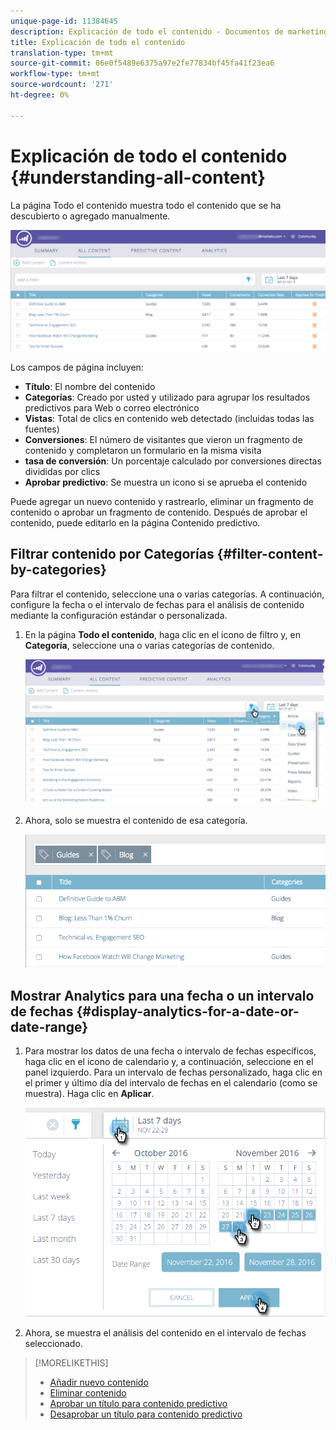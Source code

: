 ```yaml
---
unique-page-id: 11384645
description: Explicación de todo el contenido - Documentos de marketing - Documentación del producto
title: Explicación de todo el contenido
translation-type: tm+mt
source-git-commit: 06e0f5489e6375a97e2fe77834bf45fa41f23ea6
workflow-type: tm+mt
source-wordcount: '271'
ht-degree: 0%

---
```



# Explicación de todo el contenido {#understanding-all-content}

La página Todo el contenido muestra todo el contenido que se ha descubierto o agregado manualmente.

![](assets/image2017-10-3-9-3a4-3a56.png)

Los campos de página incluyen:

* **Título**: El nombre del contenido
* **Categorías**: Creado por usted y utilizado para agrupar los resultados predictivos para Web o correo electrónico
* **Vistas**: Total de clics en contenido web detectado (incluidas todas las fuentes)
* **Conversiones**: El número de visitantes que vieron un fragmento de contenido y completaron un formulario en la misma visita
* **tasa de conversión**: Un porcentaje calculado por conversiones directas divididas por clics
* **Aprobar predictivo**: Se muestra un icono si se aprueba el contenido

Puede agregar un nuevo contenido y rastrearlo, eliminar un fragmento de contenido o aprobar un fragmento de contenido. Después de aprobar el contenido, puede editarlo en la página Contenido predictivo.

## Filtrar contenido por Categorías {#filter-content-by-categories}

Para filtrar el contenido, seleccione una o varias categorías. A continuación, configure la fecha o el intervalo de fechas para el análisis de contenido mediante la configuración estándar o personalizada.

1. En la página **Todo el contenido**, haga clic en el icono de filtro y, en **Categoría**, seleccione una o varias categorías de contenido.

   ![](assets/image2017-10-3-9-3a5-3a52.png)

1. Ahora, solo se muestra el contenido de esa categoría.

   ![](assets/image2017-10-3-9-3a6-3a23.png)

## Mostrar Analytics para una fecha o un intervalo de fechas {#display-analytics-for-a-date-or-date-range}

1. Para mostrar los datos de una fecha o intervalo de fechas específicos, haga clic en el icono de calendario y, a continuación, seleccione en el panel izquierdo. Para un intervalo de fechas personalizado, haga clic en el primer y último día del intervalo de fechas en el calendario (como se muestra). Haga clic en **Aplicar**.

   ![](assets/all-content-calendar-filter-hands.png)

1. Ahora, se muestra el análisis del contenido en el intervalo de fechas seleccionado.

>[!MORELIKETHIS]
>
>* [Añadir nuevo contenido](/help/marketo/product-docs/predictive-content/working-with-all-content/add-new-content.md)
>* [Eliminar contenido](/help/marketo/product-docs/predictive-content/working-with-all-content/delete-content.md)
>* [Aprobar un título para contenido predictivo](/help/marketo/product-docs/predictive-content/working-with-all-content/approve-a-title-for-predictive-content.md)
>* [Desaprobar un título para contenido predictivo](/help/marketo/product-docs/predictive-content/working-with-all-content/unapprove-a-title-for-predictive-content.md)

